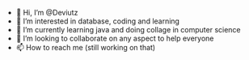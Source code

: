 - 👋 Hi, I’m @Deviutz
- 👀 I’m interested in database, coding and learning
- 🌱 I’m currently learning java and doing collage in computer science
- 💞️ I’m looking to collaborate on any aspect to help everyone
- 📫 How to reach me (still working on that)

<!---
Deviutz/Deviutz is a ✨ special ✨ repository because its `README.md` (this file) appears on your GitHub profile.
You can click the Preview link to take a look at your changes.
--->
